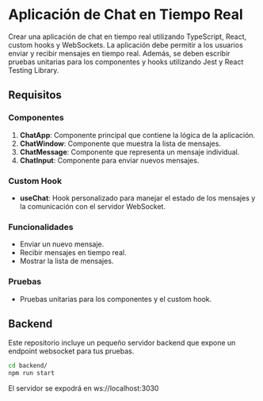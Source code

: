 # Aplicación de Chat en Tiempo Real

Crear una aplicación de chat en tiempo real utilizando TypeScript, React, custom hooks y WebSockets. La aplicación debe permitir a los usuarios enviar y recibir mensajes en tiempo real. Además, se deben escribir pruebas unitarias para los componentes y hooks utilizando Jest y React Testing Library.

## Requisitos

### Componentes

1. **ChatApp**: Componente principal que contiene la lógica de la aplicación.
2. **ChatWindow**: Componente que muestra la lista de mensajes.
3. **ChatMessage**: Componente que representa un mensaje individual.
4. **ChatInput**: Componente para enviar nuevos mensajes.

### Custom Hook

- **useChat**: Hook personalizado para manejar el estado de los mensajes y la comunicación con el servidor WebSocket.

### Funcionalidades

- Enviar un nuevo mensaje.
- Recibir mensajes en tiempo real.
- Mostrar la lista de mensajes.

### Pruebas

- Pruebas unitarias para los componentes y el custom hook.

## Backend

Este repositorio incluye un pequeño servidor backend que expone un endpoint websocket para tus pruebas.

```sh
cd backend/
npm run start
```

El servidor se expodrá en ws://localhost:3030

